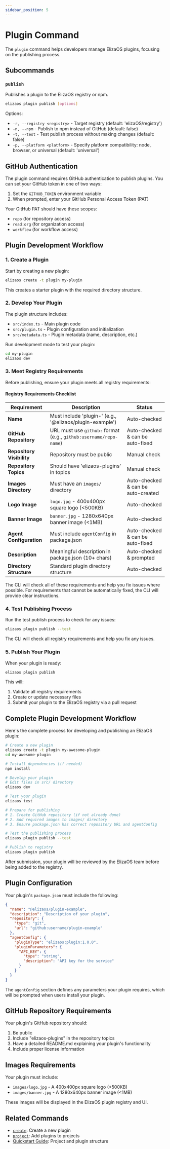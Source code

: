 ```yaml
---
sidebar_position: 5
---
```


# Plugin Command

The `plugin` command helps developers manage ElizaOS plugins, focusing on the publishing process.

## Subcommands

### `publish`

Publishes a plugin to the ElizaOS registry or npm.

```bash
elizaos plugin publish [options]
```

Options:

- `-r, --registry <registry>` - Target registry (default: 'elizaOS/registry')
- `-n, --npm` - Publish to npm instead of GitHub (default: false)
- `-t, --test` - Test publish process without making changes (default: false)
- `-p, --platform <platform>` - Specify platform compatibility: node, browser, or universal (default: 'universal')

## GitHub Authentication

The plugin command requires GitHub authentication to publish plugins. You can set your GitHub token in one of two ways:

1. Set the `GITHUB_TOKEN` environment variable
2. When prompted, enter your GitHub Personal Access Token (PAT)

Your GitHub PAT should have these scopes:

- `repo` (for repository access)
- `read:org` (for organization access)
- `workflow` (for workflow access)

## Plugin Development Workflow

### 1. Create a Plugin

Start by creating a new plugin:

```bash
elizaos create -t plugin my-plugin
```

This creates a starter plugin with the required directory structure.

### 2. Develop Your Plugin

The plugin structure includes:

- `src/index.ts` - Main plugin code
- `src/plugin.ts` - Plugin configuration and initialization
- `src/metadata.ts` - Plugin metadata (name, description, etc.)

Run development mode to test your plugin:

```bash
cd my-plugin
elizaos dev
```

### 3. Meet Registry Requirements

Before publishing, ensure your plugin meets all registry requirements:

#### Registry Requirements Checklist

| Requirement               | Description                                                       | Status                             |
| ------------------------- | ----------------------------------------------------------------- | ---------------------------------- |
| **Name**                  | Must include 'plugin-' (e.g., '@elizaos/plugin-example')          | Auto-checked                       |
| **GitHub Repository**     | URL must use `github:` format (e.g., `github:username/repo-name`) | Auto-checked & can be auto-fixed   |
| **Repository Visibility** | Repository must be public                                         | Manual check                       |
| **Repository Topics**     | Should have 'elizaos-plugins' in topics                           | Manual check                       |
| **Images Directory**      | Must have an `images/` directory                                  | Auto-checked & can be auto-created |
| **Logo Image**            | `logo.jpg` - 400x400px square logo (<500KB)                       | Auto-checked                       |
| **Banner Image**          | `banner.jpg` - 1280x640px banner image (<1MB)                     | Auto-checked                       |
| **Agent Configuration**   | Must include `agentConfig` in package.json                        | Auto-checked & can be auto-fixed   |
| **Description**           | Meaningful description in package.json (10+ chars)                | Auto-checked & prompted            |
| **Directory Structure**   | Standard plugin directory structure                               | Auto-checked                       |

The CLI will check all of these requirements and help you fix issues where possible. For requirements that cannot be automatically fixed, the CLI will provide clear instructions.

### 4. Test Publishing Process

Run the test publish process to check for any issues:

```bash
elizaos plugin publish --test
```

The CLI will check all registry requirements and help you fix any issues.

### 5. Publish Your Plugin

When your plugin is ready:

```bash
elizaos plugin publish
```

This will:

1. Validate all registry requirements
2. Create or update necessary files
3. Submit your plugin to the ElizaOS registry via a pull request

## Complete Plugin Development Workflow

Here's the complete process for developing and publishing an ElizaOS plugin:

```bash
# Create a new plugin
elizaos create -t plugin my-awesome-plugin
cd my-awesome-plugin

# Install dependencies (if needed)
npm install

# Develop your plugin
# Edit files in src/ directory
elizaos dev

# Test your plugin
elizaos test

# Prepare for publishing
# 1. Create GitHub repository (if not already done)
# 2. Add required images to images/ directory
# 3. Ensure package.json has correct repository URL and agentConfig

# Test the publishing process
elizaos plugin publish --test

# Publish to registry
elizaos plugin publish
```

After submission, your plugin will be reviewed by the ElizaOS team before being added to the registry.

## Plugin Configuration

Your plugin's `package.json` must include the following:

```json
{
  "name": "@elizaos/plugin-example",
  "description": "Description of your plugin",
  "repository": {
    "type": "git",
    "url": "github:username/plugin-example"
  },
  "agentConfig": {
    "pluginType": "elizaos:plugin:1.0.0",
    "pluginParameters": {
      "API_KEY": {
        "type": "string",
        "description": "API key for the service"
      }
    }
  }
}
```

The `agentConfig` section defines any parameters your plugin requires, which will be prompted when users install your plugin.

## GitHub Repository Requirements

Your plugin's GitHub repository should:

1. Be public
2. Include "elizaos-plugins" in the repository topics
3. Have a detailed README.md explaining your plugin's functionality
4. Include proper license information

## Images Requirements

Your plugin must include:

- `images/logo.jpg` - A 400x400px square logo (<500KB)
- `images/banner.jpg` - A 1280x640px banner image (<1MB)

These images will be displayed in the ElizaOS plugin registry and UI.

## Related Commands

- [`create`](./create.md): Create a new plugin
- [`project`](./projects.md): Add plugins to projects
- [Quickstart Guide](../quickstart.md): Project and plugin structure
